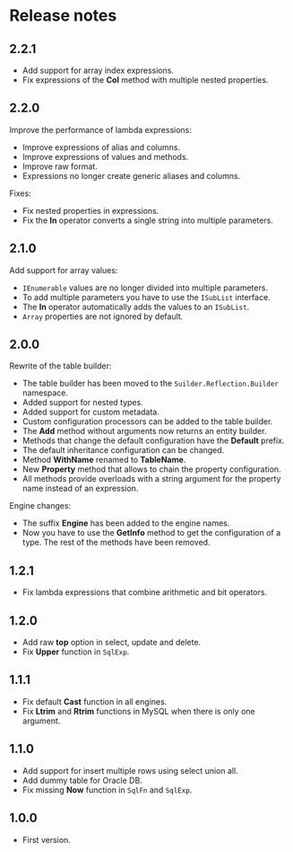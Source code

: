 # Release notes

## 2.2.1
- Add support for array index expressions.
- Fix expressions of the **Col** method with multiple nested properties.

## 2.2.0
Improve the performance of lambda expressions:

- Improve expressions of alias and columns.
- Improve expressions of values and methods.
- Improve raw format.
- Expressions no longer create generic aliases and columns.

Fixes:

- Fix nested properties in expressions.
- Fix the **In** operator converts a single string into multiple parameters.

## 2.1.0
Add support for array values:

- `IEnumerable` values are no longer divided into multiple parameters.
- To add multiple parameters you have to use the `ISubList` interface.
- The **In** operator automatically adds the values to an `ISubList`.
- `Array` properties are not ignored by default.

## 2.0.0
Rewrite of the table builder:

- The table builder has been moved to the `Suilder.Reflection.Builder` namespace.
- Added support for nested types.
- Added support for custom metadata.
- Custom configuration processors can be added to the table builder.
- The **Add** method without arguments now returns an entity builder.
- Methods that change the default configuration have the **Default** prefix.
- The default inheritance configuration can be changed.
- Method **WithName** renamed to **TableName**.
- New **Property** method that allows to chain the property configuration.
- All methods provide overloads with a string argument for the property name instead of an expression.

Engine changes:

- The suffix **Engine** has been added to the engine names.
- Now you have to use the **GetInfo** method to get the configuration of a type. The rest of the methods have been removed.

## 1.2.1
- Fix lambda expressions that combine arithmetic and bit operators.

## 1.2.0
- Add raw **top** option in select, update and delete.
- Fix **Upper** function in `SqlExp`.

## 1.1.1
- Fix default **Cast** function in all engines.
- Fix **Ltrim** and **Rtrim** functions in MySQL when there is only one argument.

## 1.1.0
- Add support for insert multiple rows using select union all.
- Add dummy table for Oracle DB.
- Fix missing **Now** function in `SqlFn` and `SqlExp`.

## 1.0.0
- First version.